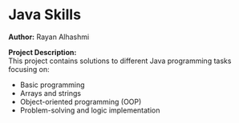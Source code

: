# Java Skills

**Author:** Rayan Alhashmi

**Project Description:**  
This project contains solutions to different Java programming tasks focusing on:
- Basic programming
- Arrays and strings
- Object-oriented programming (OOP)
- Problem-solving and logic implementation

